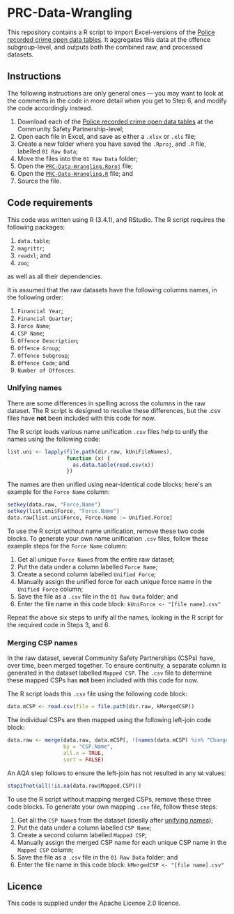 # PRC-Data-Wrangling

This repository contains a R script to import Excel-versions of the [Police recorded crime open data tables](https://www.gov.uk/government/statistics/police-recorded-crime-open-data-tables). It aggregates this data at the offence subgroup-level, and outputs both the combined raw, and processed datasets.

## Instructions

The following instructions are only general ones &mdash; you may want to look at the comments in the code in more detail when you get to Step 6, and modify the code accordingly instead.

1. Download each of the [Police recorded crime open data tables](https://www.gov.uk/government/statistics/police-recorded-crime-open-data-tables) at the Community Safety Partnership-level;
2. Open each file in Excel, and save as either a `.xlsx` or `.xls` file;
3. Create a new folder where you have saved the `.Rproj`, and `.R` file, labelled `01 Raw Data`;
4. Move the files into the `01 Raw Data` folder;
5. Open the [`PRC-Data-Wrangling.Rproj`](/PRC-Data-Wrangling.Rproj) file;
6. Open the [`PRC-Data-Wrangling.R`](/PRC-Data-Wrangling.R) file; and 
7. Source the file.

## Code requirements

This code was written using R (3.4.1), and RStudio. The R script requires the following packages:
1. `data.table`;
2. `magrittr`;
3. `readxl`; and
4. `zoo`;

as well as all their dependencies.

It is assumed that the raw datasets have the following columns names, in the following order:
1. `Financial Year`;
2. `Financial Quarter`;
3. `Force Name`;
4. `CSP Name`;
5. `Offence Description`;
6. `Offence Group`;
7. `Offence Subgroup`;
8. `Offence Code`; and
9. `Number of Offences`.

### Unifying names

There are some differences in spelling across the columns in the raw dataset. The R script is designed to resolve these differences, but the .csv files have **not** been included with this code for now.

The R script loads various name unification `.csv` files help to unify the names using the following code:

```r
list.uni <- lapply(file.path(dir.raw, kUniFileNames),
                   function (x) {
                     as.data.table(read.csv(x))
                   })
```

The names are then unified using near-identical code blocks; here's an example for the `Force Name` column:

```r
setkey(data.raw, "Force.Name")
setkey(list.uni$Force, "Force.Name")
data.raw[list.uni$Force, Force.Name := Unified.Force]
```

To use the R script without name unification, remove these two code blocks. To generate your own name unification `.csv` files, follow these example steps for the `Force Name` column:

1. Get all unique `Force Name`s from the entire raw dataset;
2. Put the data under a column labelled `Force Name`;
3. Create a second column labelled `Unified Force`;
4. Manually assign the unified force for each unique force name in the `Unified Force` column;
5. Save the file as a `.csv` file in the `01 Raw Data` folder; and
6. Enter the file name in this code block: `kUniForce <- "[file name].csv"`

Repeat the above six steps to unify all the names, looking in the R script for the required code in Steps 3, and 6.

### Merging CSP names

In the raw dataset, several Community Safety Partnerships (CSPs) have, over time, been merged together. To ensure continuity, a separate column is generated in the dataset labelled `Mapped CSP`. The `.csv` file to determine these mapped CSPs has **not** been included with this code for now.

The R script loads this `.csv` file using the following code block:

```r
data.mCSP <- read.csv(file = file.path(dir.raw, kMergedCSP))
```

The individual CSPs are then mapped using the following left-join code block:

```r
data.raw <- merge(data.raw, data.mCSP[, !(names(data.mCSP) %in% "Change")], 
                  by = "CSP.Name",
                  all.x = TRUE,
                  sort = FALSE)
```

An AQA step follows to ensure the left-join has not resulted in any `NA` values:

```r
stopifnot(all(!is.na(data.raw$Mapped.CSP)))
```

To use the R script without mapping merged CSPs, remove these three code blocks. To generate your own mapping `.csv` file, follow these steps:

1. Get all the `CSP Name`s from the dataset (ideally after [unifying names](/README.md#unifying-names));
2. Put the data under a column labelled `CSP Name`;
3. Create a second column labelled `Mapped CSP`;
4. Manually assign the merged CSP name for each unique CSP name in the `Mapped CSP` column;
5. Save the file as a `.csv` file in the `01 Raw Data` folder; and
6. Enter the file name in this code block: `kMergedCSP <- "[file name].csv"`

## Licence

This code is supplied under the Apache License 2.0 licence.
